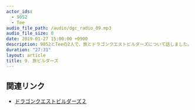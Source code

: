 ```yaml
---
actor_ids:
  - 9052
  - Tee
audio_file_path: /audio/dgc_radio_09.mp3
audio_file_size: 0
date: 2019-01-27 15:00:00 +0900
description: 9052とTeeの2人で、旅とドラゴンクエストビルダーズについて話しました。
duration: "27:31"
layout: article
title: 9. 旅ビルダーズ
---
```


## 関連リンク

- [ドラゴンクエストビルダーズ２](http://www.dragonquest.jp/builders2/)